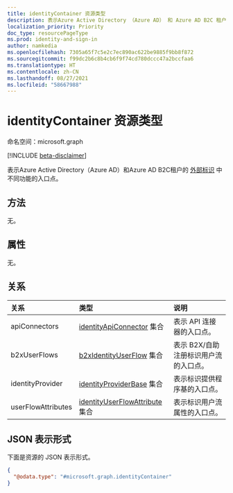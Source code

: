 ```yaml
---
title: identityContainer 资源类型
description: 表示Azure Active Directory （Azure AD） 和 Azure AD B2C 租户的外部标识中不同功能的入口点。
localization_priority: Priority
doc_type: resourcePageType
ms.prod: identity-and-sign-in
author: namkedia
ms.openlocfilehash: 7305a65f7c5e2c7ec890ac622be9885f9bb8f872
ms.sourcegitcommit: f99dc2b6c8b4cb6f9f74cd780dccc47a2bccfaa6
ms.translationtype: HT
ms.contentlocale: zh-CN
ms.lasthandoff: 08/27/2021
ms.locfileid: "58667988"
---
```

# <a name="identitycontainer-resource-type"></a>identityContainer 资源类型

命名空间：microsoft.graph

[!INCLUDE [beta-disclaimer](../../includes/beta-disclaimer.md)]

表示Azure Active Directory（Azure AD）和Azure AD B2C租户的 [外部标识](/azure/active-directory/external-identities/) 中不同功能的入口点。

## <a name="methods"></a>方法

无。

## <a name="properties"></a>属性

无。

## <a name="relationships"></a>关系

| 关系 | 类型        | 说明 |
|:-------------|:------------|:------------|
|apiConnectors|[identityApiConnector](identityApiConnector.md) 集合|表示 API 连接器的入口点。|
|b2xUserFlows|[b2xIdentityUserFlow](b2xIdentityUserFlow.md) 集合| 表示 B2X/自助注册标识用户流的入口点。|
|identityProvider|[identityProviderBase](identityProviderBase.md) 集合| 表示标识提供程序基的入口点。|
|userFlowAttributes|[identityUserFlowAttribute](identityUserFlowAttribute.md) 集合| 表示标识用户流属性的入口点。|

## <a name="json-representation"></a>JSON 表示形式

下面是资源的 JSON 表示形式。
<!-- {
  "blockType": "resource",
  "@odata.type": "microsoft.graph.identityContainer",
  "openType": false
}
-->

```json
{
  "@odata.type": "#microsoft.graph.identityContainer"
}
```
